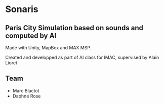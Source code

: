 # Sonaris
## Paris City Simulation based on sounds and computed by AI
Made with Unity, MapBox and MAX MSP.

Created and developped as part of AI class for IMAC, supervised by Alain Lioret

## Team
* Marc Blactot
* Daphné Rose
